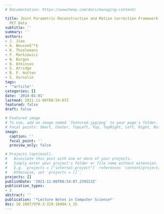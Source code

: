 ```yaml
---
# Documentation: https://wowchemy.com/docs/managing-content/

title: Joint Parametric Reconstruction and Motion Correction Framework for Dynamic
  PET Data
subtitle: ''
summary: ''
authors:
- J. Jiao
- A. Bousse$^*$
- K. Thielemans
- P. Markiewicz
- N. Burgos
- D. Atkinson
- S. Arridge
- B. F. Hutton
- S. Ourselin
tags:
- '"article"'
categories: []
date: '2014-01-01'
lastmod: 2021-11-06T08:54:07Z
featured: false
draft: false

# Featured image
# To use, add an image named `featured.jpg/png` to your page's folder.
# Focal points: Smart, Center, TopLeft, Top, TopRight, Left, Right, BottomLeft, Bottom, BottomRight.
image:
  caption: ''
  focal_point: ''
  preview_only: false

# Projects (optional).
#   Associate this post with one or more of your projects.
#   Simply enter your project's folder or file name without extension.
#   E.g. `projects = ["internal-project"]` references `content/project/deep-learning/index.md`.
#   Otherwise, set `projects = []`.
projects: []
publishDate: '2021-11-06T08:54:07.239513Z'
publication_types:
- 2
abstract: ''
publication: '*Lecture Notes in Computer Science*'
doi: 10.1007/978-3-319-10404-1_15
---
```

